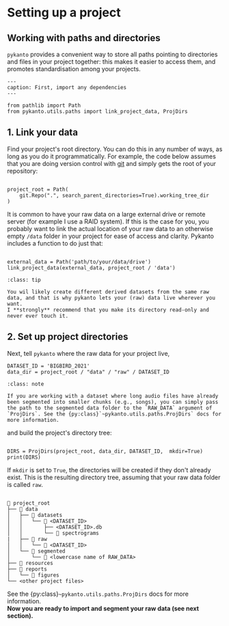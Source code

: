 
# Setting up a project


## Working with paths and directories

`pykanto` provides a convenient way to store all paths pointing to directories
and files in your project together: this makes it easier to access them, and
promotes standardisation among your projects.


```{code-block} python
---
caption: First, import any dependencies
---

from pathlib import Path
from pykanto.utils.paths import link_project_data, ProjDirs

```

## 1. Link your data

Find your project's root directory. You can do this in any number of ways, as
long as you do it programmatically. For example, the code below assumes that you
are doing version control with [git](https://git-scm.com/) and simply gets the root of your repository:

```{code-block} python

project_root = Path(
    git.Repo(".", search_parent_directories=True).working_tree_dir
)

```

It is common to have your raw data on a large external drive or remote server
(for example I use a RAID system). If this is the case for you, you probably
want to link the actual location of your raw data to an otherwise empty `/data`
folder in your project for ease of access and clarity. Pykanto includes a
function to do just that:

```{code-block} python

external_data = Path('path/to/your/data/drive')
link_project_data(external_data, project_root / 'data')

```

```{admonition} Tip: freeze your raw data and only work on programmatically derived datasets
:class: tip

You wil likely create different derived datasets from the same raw data, and that is why pykanto lets your (raw) data live wherever you want.
I **strongly** recommend that you make its directory read-only and
never ever touch it.
```

## 2. Set up project directories

Next, tell `pykanto` where the raw data for your project live, 

```{code-block} python
DATASET_ID = 'BIGBIRD_2021'
data_dir = project_root / "data" / "raw" / DATASET_ID
```
```{admonition} Note:
:class: note

If you are working with a dataset where long audio files have already been segmented into smaller chunks (e.g., songs), you can simply pass the path to the segmented data folder to the `RAW_DATA` argument of `ProjDirs`. See the {py:class}`~pykanto.utils.paths.ProjDirs` docs for more information.
```
and build the project's directory tree:



```{code-block} python

DIRS = ProjDirs(project_root, data_dir, DATASET_ID,  mkdir=True)
print(DIRS)
```

If `mkdir` is set to `True`, the directories will be created if they don't
already exist. This is the resulting directory tree, assuming that your raw data
folder is called `raw`.

```{code-block} text

📁 project_root
├── 📁 data
│   ├── 📁 datasets
│   │   └── 📁 <DATASET_ID>
│   │       ├── <DATASET_ID>.db
│   │       └── 📁 spectrograms
|   ├── 📁 raw
│   │   └── 📁 <DATASET_ID>  
│   └── 📁 segmented
│       └── 📁 <lowercase name of RAW_DATA>
├── 📁 resources
├── 📁 reports
│   └── 📁 figures
└── <other project files>

```


See the
{py:class}`~pykanto.utils.paths.ProjDirs` docs for more information.
<br>
**Now you are ready to import and segment your raw data (see next section).**